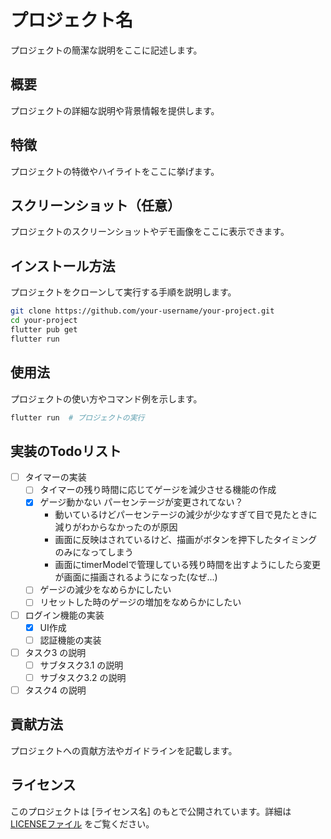 # プロジェクト名

プロジェクトの簡潔な説明をここに記述します。

## 概要

プロジェクトの詳細な説明や背景情報を提供します。

## 特徴

プロジェクトの特徴やハイライトをここに挙げます。

## スクリーンショット（任意）

プロジェクトのスクリーンショットやデモ画像をここに表示できます。

## インストール方法

プロジェクトをクローンして実行する手順を説明します。

```bash
git clone https://github.com/your-username/your-project.git
cd your-project
flutter pub get
flutter run
```

## 使用法

プロジェクトの使い方やコマンド例を示します。

```bash
flutter run  # プロジェクトの実行
```

## 実装のTodoリスト

- [ ] タイマーの実装
  - [ ] タイマーの残り時間に応じてゲージを減少させる機能の作成
  - [x] ゲージ動かない パーセンテージが変更されてない？
    - 動いているけどパーセンテージの減少が少なすぎて目で見たときに減りがわからなかったのが原因
    - 画面に反映はされているけど、描画がボタンを押下したタイミングのみになってしまう
    - 画面にtimerModelで管理している残り時間を出すようにしたら変更が画面に描画されるようになった(なぜ...)
  - [ ] ゲージの減少をなめらかにしたい
  - [ ] リセットした時のゲージの増加をなめらかにしたい
- [ ] ログイン機能の実装
  - [x] UI作成
  - [ ] 認証機能の実装
- [ ] タスク3 の説明
  - [ ] サブタスク3.1 の説明
  - [ ] サブタスク3.2 の説明
- [ ] タスク4 の説明

## 貢献方法

プロジェクトへの貢献方法やガイドラインを記載します。

## ライセンス

このプロジェクトは [ライセンス名] のもとで公開されています。詳細は [LICENSEファイル](LICENSE) をご覧ください。
